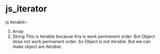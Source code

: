 # js_iterator

js iterable:-
 1. Array
 2. String
This is iterable because this is work permanent order. 
But Object dose not work permanent order. 
So Object is not iterable.
But we can make object are iterable.